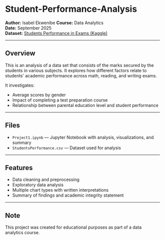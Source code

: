 # Student-Performance-Analysis

**Author:** Isabel Ekwenibe 
**Course:** Data Analytics  
**Date:** September 2025  
**Dataset:** [Students Performance in Exams (Kaggle)](https://www.kaggle.com/datasets/spscientist/students-performance-in-exams/data)

---

## Overview
This is an analysis of a data set that consists of the marks secured by the students in various subjects.
It explores how different factors relate to students' academic performance across math, reading, and writing exams.

It investigates:
- Average scores by gender
- Impact of completing a test preparation course
- Relationship between parental education level and student performance

---

## Files
- `Project1.ipynb` — Jupyter Notebook with analysis, visualizations, and summary  
- `StudentsPerformance.csv` — Dataset used for analysis  

---

## Features
- Data cleaning and preprocessing
- Exploratory data analysis
- Multiple chart types with written interpretations
- Summary of findings and academic integrity statement

---

## Note
This project was created for educational purposes as part of a data analytics course.
